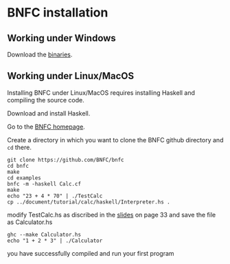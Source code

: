 # BNFC installation

## Working under Windows

Download the [binaries](https://github.com/BNFC/bnfc/releases).

## Working under Linux/MacOS

Installing BNFC under Linux/MacOS requires installing Haskell and compiling the source code.

Download and install Haskell.

Go to the [BNFC homepage](http://bnfc.digitalgrammars.com/).

Create a directory in which you want to clone the BNFC github directory and `cd` there.

    git clone https://github.com/BNFC/bnfc
    cd bnfc
    make
    cd examples
    bnfc -m -haskell Calc.cf
    make
    echo "23 + 4 * 70" | ./TestCalc 
    cp ../document/tutorial/calc/haskell/Interpreter.hs .
  
modify TestCalc.hs as discribed in the [slides](http://www.grammaticalframework.org/ipl-book/slides/2-slides-ipl-book.pdf) on page 33 and save the file as Calculator.hs
  
    ghc --make Calculator.hs
    echo "1 + 2 * 3" | ./Calculator
    
you have successfully compiled and run your first program

